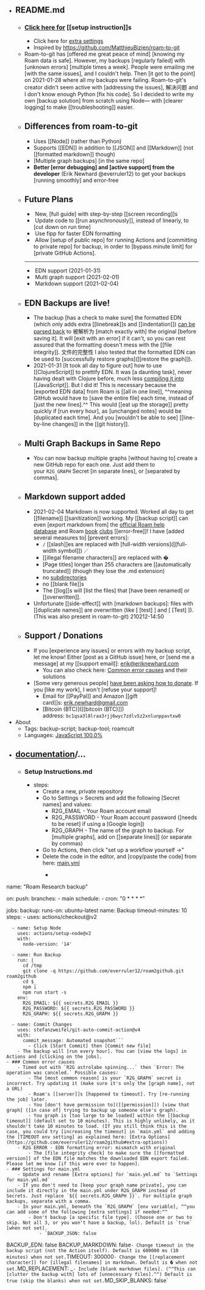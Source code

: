 - ## README.md
    - ### [Click here for](https://github.com/everruler12/roam2github/blob/main/documentation/Setup%20Instructions.md) [[setup instruction]]s
        - Click here for [extra settings](https://github.com/everruler12/roam2github/blob/main/documentation/Settings%20for%20main.yml.md)
        - Inspired by https://github.com/MatthieuBizien/roam-to-git
    - Roam-to-git has [offered me great peace of mind] [knowing my Roam data is safe]. However, my backups [regularly failed] with [unknown errors] [multiple times a week]. People were emailing me [with the same issues], and I couldn't help. Then [it got to the point] on 2021-01-28 where all my backups were failing. Roam-to-git's creator didn't seem active with [addressing the issues], 解决问题 and I don't know enough Python [fix his code]. So I decided to write my own [backup solution] from scratch using Node— with [clearer logging] to make [[troubleshooting]] easier.
    - ## Differences from roam-to-git
        - Uses [[Node]] (rather than Python)
        - Supports [[EDN]] in addition to [[JSON]] and [[Markdown]] (not [[formatted markdown]] though)
        - [Multiple graph backups] [in the same repo]
        - __Better [error debugging] and [active support] from the developer__ (Erik Newhard @everruler12) to get your backups [running smoothly] and error-free
    - ## Future Plans
        -  New, [full guide] with step-by-step [[screen recording]]s
        -  Update code to [[run asynchronously]], instead of linearly, to [cut down on run time]
        -  Use fipp for faster EDN formatting
        -  Allow [setup of public repo] for running Actions and [committing to private repo] for backup, in order to [bypass minute limit] for [private GitHub Actions].
        - ---
        -  EDN support (2021-01-31)
        -  Multi graph support (2021-02-01)
        -  Markdown support (2021-02-04)
    - ## EDN Backups are live!
        - The backup [has a check to make sure] the formatted EDN (which only adds extra [[linebreak]]s and [[indentation]]) [can be parsed back]([[parsed]]) to 被解析为 [match exactly with] the original [before saving it]. It will [exit with an error] if it can't, so you can rest assured that the formatting doesn't mess with the [[file integrity]]. 文件的完整性 I also tested that the formatted EDN can be used to [successfully restore graphs]([[restore the graph]]).
        - 2021-01-31 [It took all day to figure out] how to use [[ClojureScript]] to prettify EDN. It was [a daunting task], never having dealt with Clojure before, much less [compiling it into]([[compile]]) [[JavaScript]]. But I did it! This is necessary because the [exported EDN data] from Roam is [[all in one line]], ^^meaning GitHub would have to [save the entire file] each time, instead of [just the new lines].^^ This would [[eat up the storage]] pretty quickly if [run every hour], as [unchanged notes] would be [duplicated each time]. And you [wouldn't be able to see] [[line-by-line changes]] in the [[git history]].
    - ## Multi Graph Backups in Same Repo
        - You can now backup multiple graphs [without having to] create a new GitHub repo for each one. Just add them to your `R2G_GRAPH` Secret [in separate lines], or [separated by commas].
    - ## Markdown support added
        - 2021-02-04 Markdown is now supported. Worked all day to get [[filename]] [[sanitization]] working. My [[backup script]] can even [export markdown from] the [official Roam help database](https://roamresearch.com/#/app/help) and Roam [book](https://roamresearch.com/#/app/roam-book-club) [clubs](https://roamresearch.com/#/app/roam-book-club-2) [[error-free]]! I have [added several measures to] [prevent errors]:
            - `/` [[slash]]es are replaced with [full-width versions]([[full-width symbol]]) `／`
            - [[illegal filename characters]] are replaced with �
            - [Page titles] longer than 255 characters are [[automatically truncated]] (though they lose the .md extension)
            - no [subdirectories]([[subdirectory]])
            - no [[blank file]]s
            - The [[log]]s will [list the files] that [have been renamed] or [[overwritten]].
        - Unfortunate [[side-effect]] with [markdown backups]: files with [[duplicate names]] are overwritten (like [ [test] ] and [ [Test] ]). (This was also present in roam-to-git)
210212-14:50
    - ## Support / Donations
        - If you [experience any issues] or errors with my backup script, let me know! Either [post as a GitHub issue] here, or [send me a message] at my [[support email]]: [erik@eriknewhard.com](mailto:erik@eriknewhard.com)
            - You can also check here: [Common error causes](https://github.com/everruler12/roam2github/blob/main/documentation/Common%20error%20causes.md) and their solutions
        - [Some very generous people] [have been asking how to donate]([[donate]]). If you [like my work], I won't [refuse your support]!
            - Email for [[PayPal]] and Amazon [[gift card]]s: [erik.newhard@gmail.com](https://github.com/everruler12/roam2github/blob/main/erik.newhard@gmail.com)
            - [Bitcoin (BTC)]([[bitcoin (BTC)]]) address: `bc1qsa3l8lraa3rjj6wyc7zdlv5z2xnlunppavtxw0`
- About
    - Tags: backup-script; backup-tool; roamcult
    - Languages: [JavaScript 100.0%](https://github.com/everruler12/roam2github/search?l=javascript)
- ## [documentation](https://github.com/everruler12/roam2github/tree/main/documentation)/...
    - ### Setup Instructions.md
        - steps: 
            - Create a new, private repository
            - Go to Settings > Secrets and add the following [Secret names] and values:
                - R2G_EMAIL - Your Roam account email
                - R2G_PASSWORD - Your Roam account password ([needs to be reset] if using a [Google login])
                - R2G_GRAPH - The name of the graph to backup. For [multiple graphs], add on [[separate lines]] (or separate by commas)
            - Go to Actions, then click "set up a workflow yourself →"
            - Delete the code in the editor, and [copy/paste the code] from here: [main.yml](https://raw.githubusercontent.com/everruler12/roam2github-demo/main/.github/workflows/main.yml)
                - ```shell
name: "Roam Research backup"

on:
  push:
    branches:
      - main
  schedule:
      - cron: "0 * * * *"

jobs:
  backup:
    runs-on: ubuntu-latest
    name: Backup
    timeout-minutes: 10
    steps:
      - uses: actions/checkout@v2
      
      - name: Setup Node
        uses: actions/setup-node@v2
        with:
          node-version: '14'
      
      - name: Run Backup
        run: |
          cd /tmp
          git clone -q https://github.com/everruler12/roam2github.git roam2github
          cd $_
          npm i
          npm run start -s
        env:
          R2G_EMAIL: ${{ secrets.R2G_EMAIL }}
          R2G_PASSWORD: ${{ secrets.R2G_PASSWORD }}
          R2G_GRAPH: ${{ secrets.R2G_GRAPH }}

      - name: Commit Changes
        uses: stefanzweifel/git-auto-commit-action@v4
        with:
          commit_message: Automated snapshot```
            - Click [Start Commit] then [Commit new file]
        - The backup will [run every hour]. You can [view the logs] in Actions and [clicking on the jobs].
    - ### Common error causes
        - Timed out with `R2G astrolabe spinning...` then `Error: The operation was canceled.` Possible causes:
            - The [most common reason] is your `R2G_GRAPH` secret is incorrect. Try updating it (make sure it's only the [graph name], not a URL)
            - Roam's [[server]]s [happened to timeout]. Try [re-running the job] later.
            - You [don't have permission to]([[permission]]) [view that graph] ([in case of] trying to backup up someone else's graph).
            - You graph is [too large to be loaded] within the [[backup timeout]] (default set to 10 minutes). This is highly unlikely, as it shouldn't take 10 minutes to load. (If you still think this is the case, you could try [increasing the timeout] in `main.yml` and adding the [TIMEOUT env setting] as explained here: [Extra Options](https://github.com/everruler12/roam2github#extra-options))
        - R2G ERROR - EDN formatting error: mismatch with original
            - The [file integrity check] to make sure the [[formatted version]] of the EDN file matches the downloaded EDN export failed. Please let me know [if this were ever to happen].
    - ### Settings for main.yml
        - Update and rename [Extra options] for `main.yml.md` to `Settings for main.yml.md`
        - If you don't need to [keep your graph name private], you can include it directly in the main.yml under R2G_GRAPH instead of Secrets. Just replace `${{ secrets.R2G_GRAPH }}`. For multiple graph backups, separate with a comma.
        - In your main.yml, beneath the `R2G_GRAPH` [env variable], ^^you can add some of the following [extra settings] if needed:^^
            - Don't backup [a specific file type]. (Choose one or two to skip. Not all 3, or you won't have a backup, lol). Default is `true` [when not set].
                - `BACKUP_JSON: false
BACKUP_EDN: false
BACKUP_MARKDOWN: false`
            - Change timeout in the backup script (not the Action itself). Default is 600000 ms (10 minutes) when not set.
`TIMEOUT: 300000`
            - Change the [[replacement character]] for [illegal filenames] in markdown. Default is � when not set.
`MD_REPLACEMENT: _`
            - Include [blank markdown files]. (^^This can [clutter the backup with] lots of [unnecessary files].^^) Default is true (skip the blanks) when not set.
`MD_SKIP_BLANKS: false`
